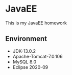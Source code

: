 # JavaEE
 This is my JavaEE homework
## Environment
- JDK-13.0.2
- Apache-Tomcat-7.0.106
- MySQL 8.0
- Eclipse 2020-09
